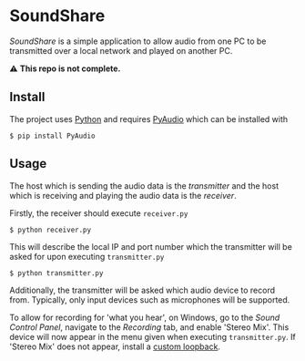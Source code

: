 # SoundShare
*SoundShare* is a simple application to allow audio from one PC to be transmitted over a local network and played on another PC.

:warning: **This repo is not complete.**

## Install
The project uses [Python](https://www.python.org/) and requires [PyAudio](https://pypi.org/project/PyAudio/) which can be installed with
```
$ pip install PyAudio
```

## Usage
The host which is sending the audio data is the *transmitter* and the host which is receiving and playing the audio data is the *receiver*.

Firstly, the receiver should execute `receiver.py`
```
$ python receiver.py
```
This will describe the local IP and port number which the transmitter will be asked for upon executing `transmitter.py`
```
$ python transmitter.py
```
Additionally, the transmitter will be asked which audio device to record from. Typically, only input devices such as microphones will be supported.

To allow for recording for 'what you hear', on Windows, go to the *Sound Control Panel*, navigate to the *Recording* tab, and enable 'Stereo Mix'. This device will now appear in the menu given when executing `transmitter.py`. If 'Stereo Mix' does not appear, install a [custom loopback](https://vac.muzychenko.net/en/download.htm).